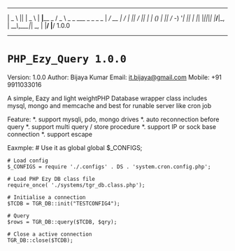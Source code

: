   ___ _  _ ___   ___            ___                    
 | _ \ || | _ \ | __|____  _   / _ \ _  _ ___ _ _ _  _ 
 |  _/ __ |  _/ | _||_ / || | | (_) | || / -_) '_| || |
 |_| |_||_|_|   |___/__|\_, |  \__\_\\_,_\___|_|  \_, |
                        |__/                      |__/  1.0.0

*****************************************
# `PHP_Ezy_Query 1.0.0`
Version: 1.0.0
Author: Bijaya Kumar
Email: it.bijaya@gmail.com
Mobile: +91 9911033016

A simple, Eazy and light weightPHP Database wrapper class includes mysql, mongo and memcache and best for runable server like  cron job

Feature:
	*. support mysqli, pdo, mongo drives
	*. auto reconnection before query
	*. support multi query / store procedure
	*. support IP or sock base connection
	*. support escape 

Eaxmple:
	# Use it as  global 
	global $_CONFIGS;

	# Load config 
	$_CONFIGS = require './.configs' . DS . 'system.cron.config.php';
	
	# Load PHP Ezy DB class file
	require_once( './systems/tgr_db.class.php');
	
	# Initialise a connection
 	$TCDB = TGR_DB::init("TESTCONFIG4");

 	# Query 
 	$rows = TGR_DB::query($TCDB, $qry);

 	# Close a active connection
 	TGR_DB::close($TCDB);